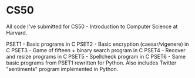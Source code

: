 # CS50
All code I've submitted for CS50 - Introduction to Computer Science at Harvard.

PSET1 - Basic programs in C
PSET2 - Basic encryption (caesar/vigenere) in C
PSET3 - Game of fifteen + binary search program in C
PSET4 - Recover and resize programs in C
PSET5 - Spellcheck program in C
PSET6 - Same basic programs from PSET1 rewritten for Python. Also includes Twitter "sentiments" program implemented in Python.
